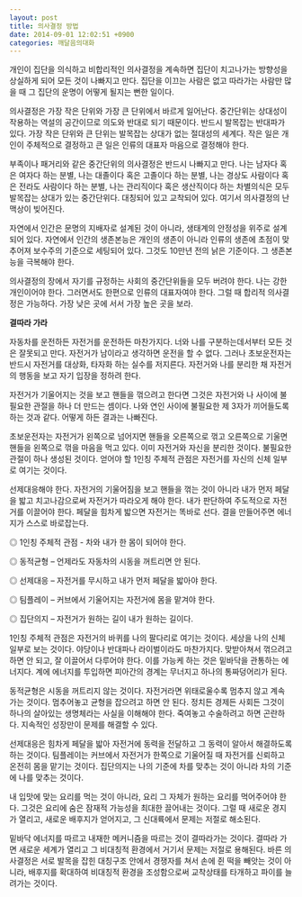 ```yaml
---
layout: post
title: 의사결정 방법
date: 2014-09-01 12:02:51 +0900
categories: 깨달음의대화
---
```

개인이 집단을 의식하고 비합리적인 의사결정을 계속하면 집단이 치고나가는 방향성을 상실하게 되어 모든 것이 나빠지고 만다. 집단을 이끄는 사람은 없고 따라가는 사람만 많을 때 그 집단의 운명이 어떻게 될지는 뻔한 일이다. 

  


의사결정은 가장 작은 단위와 가장 큰 단위에서 바르게 일어난다. 중간단위는 상대성이 작용하는 역설의 공간이므로 의도와 반대로 되기 때문이다. 반드시 발목잡는 반대파가 있다. 가장 작은 단위와 큰 단위는 발목잡는 상대가 없는 절대성의 세계다. 작은 일은 개인이 주체적으로 결정하고 큰 일은 인류의 대표자 마음으로 결정해야 한다. 

  


부족이나 패거리와 같은 중간단위의 의사결정은 반드시 나빠지고 만다. 나는 남자다 혹은 여자다 하는 분별, 나는 대졸이다 혹은 고졸이다 하는 분별, 나는 경상도 사람이다 혹은 전라도 사람이다 하는 분별, 나는 관리직이다 혹은 생산직이다 하는 차별의식은 모두 발목잡는 상대가 있는 중간단위다. 대칭되어 있고 교착되어 있다. 여기서 의사결정의 난맥상이 빚어진다. 

  


자연에서 인간은 문명의 지배자로 설계된 것이 아니라, 생태계의 안정성을 위주로 설계되어 있다. 자연에서 인간의 생존본능은 개인의 생존이 아니라 인류의 생존에 초점이 맞추어져 보수주의 기준으로 세팅되어 있다. 그것도 10만년 전의 낡은 기준이다. 그 생존본능을 극복해야 한다. 

  


의사결정의 장에서 자기를 규정하는 사회의 중간단위들을 모두 버려야 한다. 나는 강한 개인이어야 한다. 그러면서도 한편으로 인류의 대표자여야 한다. 그럴 때 합리적 의사결정은 가능하다. 가장 낮은 곳에 서서 가장 높은 곳을 보라. 

  


**결따라 가라** 

  


자동차를 운전하든 자전거를 운전하든 마찬가지다. 너와 나를 구분하는데서부터 모든 것은 잘못되고 만다. 자전거가 남이라고 생각하면 운전을 할 수 없다. 그러나 초보운전자는 반드시 자전거를 대상화, 타자화 하는 실수를 저지른다. 자전거와 나를 분리한 채 자전거의 행동을 보고 자기 입장을 정하려 한다. 

  


자전거가 기울어지는 것을 보고 핸들을 꺾으려고 한다면 그것은 자전거와 나 사이에 불필요한 관절을 하나 더 만드는 셈이다. 나와 연인 사이에 불필요한 제 3자가 끼어들도록 하는 것과 같다. 어떻게 하든 결과는 나빠진다. 

  


초보운전자는 자전거가 왼쪽으로 넘어지면 핸들을 오른쪽으로 꺾고 오른쪽으로 기울면 핸들을 왼쪽으로 꺾을 마음을 먹고 있다. 이미 자전거와 자신을 분리한 것이다. 불필요한 관절이 하나 생성된 것이다. 얻어야 할 1인칭 주체적 관점은 자전거를 자신의 신체 일부로 여기는 것이다. 

  


선제대응해야 한다. 자전거의 기울어짐을 보고 핸들을 꺾는 것이 아니라 내가 먼저 페달을 밟고 치고나감으로써 자전거가 따라오게 해야 한다. 내가 판단하여 주도적으로 자전거를 이끌어야 한다. 페달을 힘차게 밟으면 자전거는 똑바로 선다. 결을 만들어주면 에너지가 스스로 바로잡는다. 

  


◎ 1인칭 주체적 관점 - 차와 내가 한 몸이 되어야 한다.   
      
◎ 동적균형 – 언제라도 자동차의 시동을 꺼트리면 안 된다.   
      
◎ 선제대응 – 자전거를 무시하고 내가 먼저 페달을 밟아야 한다.   
      
◎ 팀플레이 – 커브에서 기울어지는 자전거에 몸을 맡겨야 한다.   
      
◎ 집단의지 – 자전거가 원하는 길이 내가 원하는 길이다. 

  


1인칭 주체적 관점은 자전거의 바퀴를 나의 팔다리로 여기는 것이다. 세상을 나의 신체 일부로 보는 것이다. 야당이나 반대파나 라이벌이라도 마찬가지다. 맞받아쳐서 꺾으려고 하면 안 되고, 잘 이끌어서 다루어야 한다. 이를 가능케 하는 것은 밑바닥을 관통하는 에너지다. 계에 에너지를 투입하면 피아간의 경계는 무너지고 하나의 통짜덩어리가 된다. 

  


동적균형은 시동을 꺼트리지 않는 것이다. 자전거라면 위태로울수록 멈추지 않고 계속 가는 것이다. 멈추어놓고 균형을 잡으려고 하면 안 된다. 정치든 경제든 사회든 그것이 하나의 살아있는 생명체라는 사실을 이해해야 한다. 죽여놓고 수술하려고 하면 곤란하다. 지속적인 성장만이 문제를 해결할 수 있다. 

  


선제대응은 힘차게 페달을 밟아 자전거에 동력을 전달하고 그 동력이 알아서 해결하도록 하는 것이다. 팀플레이는 커브에서 자전거가 한쪽으로 기울어질 때 자전거를 신뢰하고 온전히 몸을 맡기는 것이다. 집단의지는 나의 기준에 차를 맞추는 것이 아니라 차의 기준에 나를 맞추는 것이다. 

  


내 입맛에 맞는 요리를 먹는 것이 아니라, 요리 그 자체가 원하는 요리를 먹어주어야 한다. 그것은 요리에 숨은 잠재적 가능성을 최대한 끌어내는 것이다. 그럴 때 새로운 경지가 열리고, 새로운 배후지가 얻어지고, 그 신대륙에서 문제는 저절로 해소된다. 

  


밑바닥 에너지를 따르고 내재한 메커니즘을 따르는 것이 결따라가는 것이다. 결따라 가면 새로운 세계가 열리고 그 비대칭적 환경에서 거기서 문제는 저절로 용해된다. 바른 의사결정은 서로 발목을 잡힌 대칭구조 안에서 경쟁자를 쳐서 손에 쥔 떡을 빼앗는 것이 아니라, 배후지를 확대하여 비대칭적 환경을 조성함으로써 교착상태를 타개하고 파이를 늘려가는 것이다.